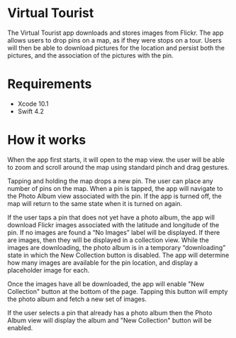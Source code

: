 # Virtual Tourist
The Virtual Tourist app downloads and stores images from Flickr. The app allows users to drop pins on a map, as if they were stops on a tour. Users will then be able to download pictures for the location and persist both the pictures, and the association of the pictures with the pin.


# Requirements
* Xcode 10.1
* Swift 4.2

# How it works
When the app first starts, it will open to the map view. the user will be able to zoom and scroll around the map using standard pinch and drag gestures.


Tapping and holding the map drops a new pin. The user can place any number of pins on the map. When a pin is tapped, the app will navigate to the Photo Album view associated with the pin.
If the app is turned off, the map will return to the same state when it is turned on again.

If the user taps a pin that does not yet have a photo album, the app will download Flickr images associated with the latitude and longitude of the pin. If no images are found a “No Images” label will be displayed. If there are images, then they will be displayed in a collection view. While the images are downloading, the photo album is in a temporary “downloading” state in which the New Collection button is disabled. The app will determine how many images are available for the pin location, and display a placeholder image for each.

Once the images have all be downloaded, the app will enable  "New Collection" button at the bottom of the page. Tapping this button will empty the photo album and fetch a new set of images.

If the user selects a pin that already has a photo album then the Photo Album view will display the album and "New Collection" button will be enabled.
